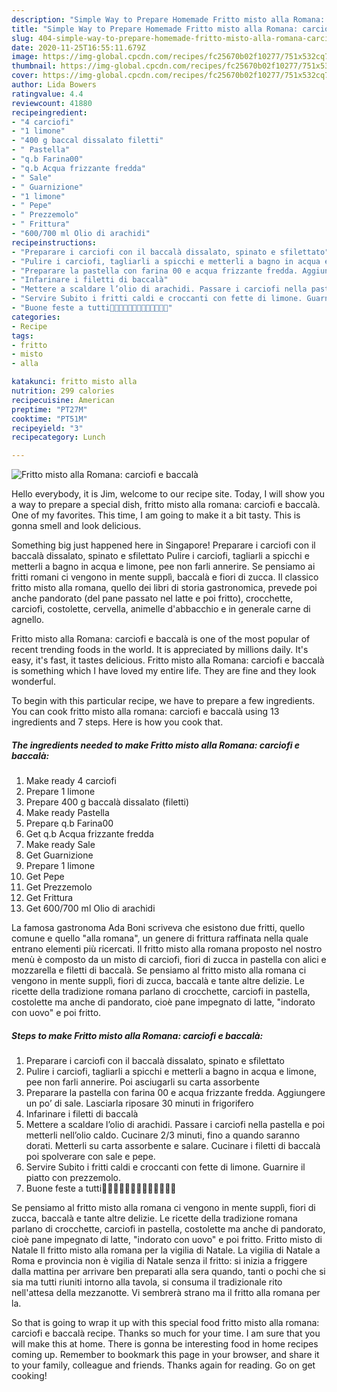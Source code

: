 ```yaml
---
description: "Simple Way to Prepare Homemade Fritto misto alla Romana: carciofi e baccalà"
title: "Simple Way to Prepare Homemade Fritto misto alla Romana: carciofi e baccalà"
slug: 404-simple-way-to-prepare-homemade-fritto-misto-alla-romana-carciofi-e-baccala
date: 2020-11-25T16:55:11.679Z
image: https://img-global.cpcdn.com/recipes/fc25670b02f10277/751x532cq70/fritto-misto-alla-romana-carciofi-e-baccala-recipe-main-photo.jpg
thumbnail: https://img-global.cpcdn.com/recipes/fc25670b02f10277/751x532cq70/fritto-misto-alla-romana-carciofi-e-baccala-recipe-main-photo.jpg
cover: https://img-global.cpcdn.com/recipes/fc25670b02f10277/751x532cq70/fritto-misto-alla-romana-carciofi-e-baccala-recipe-main-photo.jpg
author: Lida Bowers
ratingvalue: 4.4
reviewcount: 41880
recipeingredient:
- "4 carciofi"
- "1 limone"
- "400 g baccal dissalato filetti"
- " Pastella"
- "q.b Farina00"
- "q.b Acqua frizzante fredda"
- " Sale"
- " Guarnizione"
- "1 limone"
- " Pepe"
- " Prezzemolo"
- " Frittura"
- "600/700 ml Olio di arachidi"
recipeinstructions:
- "Preparare i carciofi con il baccalà dissalato, spinato e sfilettato"
- "Pulire i carciofi, tagliarli a spicchi e metterli a bagno in acqua e limone, pee non farli annerire. Poi asciugarli su carta assorbente"
- "Preparare la pastella con farina 00 e acqua frizzante fredda. Aggiungere un po’ di sale. Lasciarla riposare 30 minuti in frigorifero"
- "Infarinare i filetti di baccalà"
- "Mettere a scaldare l’olio di arachidi. Passare i carciofi nella pastella e poi metterli nell’olio caldo. Cucinare 2/3 minuti, fino a quando saranno dorati. Metterli su carta assorbente e salare. Cucinare i filetti di baccalà poi spolverare con sale e pepe."
- "Servire Subito i fritti caldi e croccanti con fette di limone. Guarnire il piatto con prezzemolo."
- "Buone feste a tutti🌲🎅🏻👨‍👩‍👦‍👦💫✨🏡🌠🎁💝"
categories:
- Recipe
tags:
- fritto
- misto
- alla

katakunci: fritto misto alla 
nutrition: 299 calories
recipecuisine: American
preptime: "PT27M"
cooktime: "PT51M"
recipeyield: "3"
recipecategory: Lunch

---
```



![Fritto misto alla Romana: carciofi e baccalà](https://img-global.cpcdn.com/recipes/fc25670b02f10277/751x532cq70/fritto-misto-alla-romana-carciofi-e-baccala-recipe-main-photo.jpg)

Hello everybody, it is Jim, welcome to our recipe site. Today, I will show you a way to prepare a special dish, fritto misto alla romana: carciofi e baccalà. One of my favorites. This time, I am going to make it a bit tasty. This is gonna smell and look delicious.

Something big just happened here in Singapore! Preparare i carciofi con il baccalà dissalato, spinato e sfilettato Pulire i carciofi, tagliarli a spicchi e metterli a bagno in acqua e limone, pee non farli annerire. Se pensiamo ai fritti romani ci vengono in mente supplì, baccalà e fiori di zucca. Il classico fritto misto alla romana, quello dei libri di storia gastronomica, prevede poi anche pandorato (del pane passato nel latte e poi fritto), crocchette, carciofi, costolette, cervella, animelle d&#39;abbacchio e in generale carne di agnello.

Fritto misto alla Romana: carciofi e baccalà is one of the most popular of recent trending foods in the world. It is appreciated by millions daily. It's easy, it's fast, it tastes delicious. Fritto misto alla Romana: carciofi e baccalà is something which I have loved my entire life. They are fine and they look wonderful.


To begin with this particular recipe, we have to prepare a few ingredients. You can cook fritto misto alla romana: carciofi e baccalà using 13 ingredients and 7 steps. Here is how you cook that.

<!--inarticleads1-->

##### The ingredients needed to make Fritto misto alla Romana: carciofi e baccalà:

1. Make ready 4 carciofi
1. Prepare 1 limone
1. Prepare 400 g baccalà dissalato (filetti)
1. Make ready  Pastella
1. Prepare q.b Farina00
1. Get q.b Acqua frizzante fredda
1. Make ready  Sale
1. Get  Guarnizione
1. Prepare 1 limone
1. Get  Pepe
1. Get  Prezzemolo
1. Get  Frittura
1. Get 600/700 ml Olio di arachidi


La famosa gastronoma Ada Boni scriveva che esistono due fritti, quello comune e quello &#34;alla romana&#34;, un genere di frittura raffinata nella quale entrano elementi più ricercati. Il fritto misto alla romana proposto nel nostro menù è composto da un misto di carciofi, fiori di zucca in pastella con alici e mozzarella e filetti di baccalà. Se pensiamo al fritto misto alla romana ci vengono in mente supplì, fiori di zucca, baccalà e tante altre delizie. Le ricette della tradizione romana parlano di crocchette, carciofi in pastella, costolette ma anche di pandorato, cioè pane impegnato di latte, &#34;indorato con uovo&#34; e poi fritto. 

<!--inarticleads2-->

##### Steps to make Fritto misto alla Romana: carciofi e baccalà:

1. Preparare i carciofi con il baccalà dissalato, spinato e sfilettato
1. Pulire i carciofi, tagliarli a spicchi e metterli a bagno in acqua e limone, pee non farli annerire. Poi asciugarli su carta assorbente
1. Preparare la pastella con farina 00 e acqua frizzante fredda. Aggiungere un po’ di sale. Lasciarla riposare 30 minuti in frigorifero
1. Infarinare i filetti di baccalà
1. Mettere a scaldare l’olio di arachidi. Passare i carciofi nella pastella e poi metterli nell’olio caldo. Cucinare 2/3 minuti, fino a quando saranno dorati. Metterli su carta assorbente e salare. Cucinare i filetti di baccalà poi spolverare con sale e pepe.
1. Servire Subito i fritti caldi e croccanti con fette di limone. Guarnire il piatto con prezzemolo.
1. Buone feste a tutti🌲🎅🏻👨‍👩‍👦‍👦💫✨🏡🌠🎁💝


Se pensiamo al fritto misto alla romana ci vengono in mente supplì, fiori di zucca, baccalà e tante altre delizie. Le ricette della tradizione romana parlano di crocchette, carciofi in pastella, costolette ma anche di pandorato, cioè pane impegnato di latte, &#34;indorato con uovo&#34; e poi fritto. Fritto misto di Natale Il fritto misto alla romana per la vigilia di Natale. La vigilia di Natale a Roma e provincia non è vigilia di Natale senza il fritto: si inizia a friggere dalla mattina per arrivare ben preparati alla sera quando, tanti o pochi che si sia ma tutti riuniti intorno alla tavola, si consuma il tradizionale rito nell&#39;attesa della mezzanotte. Vi sembrerà strano ma il fritto alla romana per la. 

So that is going to wrap it up with this special food fritto misto alla romana: carciofi e baccalà recipe. Thanks so much for your time. I am sure that you will make this at home. There is gonna be interesting food in home recipes coming up. Remember to bookmark this page in your browser, and share it to your family, colleague and friends. Thanks again for reading. Go on get cooking!
